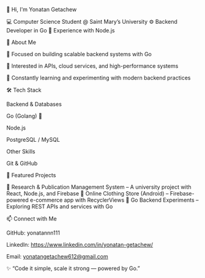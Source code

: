 👋 Hi, I'm Yonatan Getachew

💻 Computer Science Student @ Saint Mary’s University
⚙️ Backend Developer in Go
📂 Experience with Node.js

🚀 About Me

🔹 Focused on building scalable backend systems with Go

🔹 Interested in APIs, cloud services, and high-performance systems

🔹 Constantly learning and experimenting with modern backend practices

🛠️ Tech Stack

Backend & Databases

Go (Golang) 🐹

Node.js

PostgreSQL / MySQL

Other Skills

Git & GitHub

📌 Featured Projects

🔹 Research & Publication Management System
 – A university project with React, Node.js, and Firebase
🔹 Online Clothing Store (Android)
 – Firebase-powered e-commerce app with RecyclerViews
🔹 Go Backend Experiments
 – Exploring REST APIs and services with Go

📫 Connect with Me

GitHub: yonatannn111

LinkedIn: https://www.linkedin.com/in/yonatan-getachew/

Email: yonatangetachew612@gmail.com

✨ “Code it simple, scale it strong — powered by Go.”
